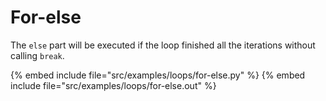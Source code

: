 # For-else


The `else` part will be executed if the loop finished all the iterations without calling `break`.

{% embed include file="src/examples/loops/for-else.py" %}
{% embed include file="src/examples/loops/for-else.out" %}



